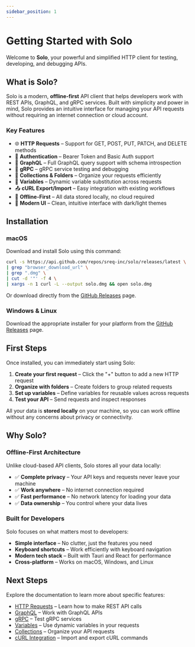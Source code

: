 ```yaml
---
sidebar_position: 1
---
```


# Getting Started with Solo

Welcome to **Solo**, your powerful and simplified HTTP client for testing, developing, and debugging APIs.

## What is Solo?

Solo is a modern, **offline-first** API client that helps developers work with REST APIs, GraphQL, and gRPC services. Built with simplicity and power in mind, Solo provides an intuitive interface for managing your API requests without requiring an internet connection or cloud account.

### Key Features

- 🌐 **HTTP Requests** – Support for GET, POST, PUT, PATCH, and DELETE methods
- 🔐 **Authentication** – Bearer Token and Basic Auth support
- 🔎 **GraphQL** – Full GraphQL query support with schema introspection
- 📡 **gRPC** – gRPC service testing and debugging
- 📁 **Collections & Folders** – Organize your requests efficiently
- 🧪 **Variables** – Dynamic variable substitution across requests
- 📤 **cURL Export/Import** – Easy integration with existing workflows
- 💾 **Offline-First** – All data stored locally, no cloud required
- 🎨 **Modern UI** – Clean, intuitive interface with dark/light themes

## Installation

### macOS

Download and install Solo using this command:

```bash
curl -s https://api.github.com/repos/sreq-inc/solo/releases/latest \
| grep "browser_download_url" \
| grep ".dmg" \
| cut -d '"' -f 4 \
| xargs -n 1 curl -L --output solo.dmg && open solo.dmg
```

Or download directly from the [GitHub Releases](https://github.com/igorvieira/Solo/releases/latest) page.

### Windows & Linux

Download the appropriate installer for your platform from the [GitHub Releases](https://github.com/igorvieira/Solo/releases/latest) page.

## First Steps

Once installed, you can immediately start using Solo:

1. **Create your first request** – Click the "+" button to add a new HTTP request
2. **Organize with folders** – Create folders to group related requests
3. **Set up variables** – Define variables for reusable values across requests
4. **Test your API** – Send requests and inspect responses

All your data is **stored locally** on your machine, so you can work offline without any concerns about privacy or connectivity.

## Why Solo?

### Offline-First Architecture

Unlike cloud-based API clients, Solo stores all your data locally:

- ✅ **Complete privacy** – Your API keys and requests never leave your machine
- ✅ **Work anywhere** – No internet connection required
- ✅ **Fast performance** – No network latency for loading your data
- ✅ **Data ownership** – You control where your data lives

### Built for Developers

Solo focuses on what matters most to developers:

- **Simple interface** – No clutter, just the features you need
- **Keyboard shortcuts** – Work efficiently with keyboard navigation
- **Modern tech stack** – Built with Tauri and React for performance
- **Cross-platform** – Works on macOS, Windows, and Linux

## Next Steps

Explore the documentation to learn more about specific features:

- [HTTP Requests](/docs/http-requests) – Learn how to make REST API calls
- [GraphQL](/docs/graphql) – Work with GraphQL APIs
- [gRPC](/docs/grpc) – Test gRPC services
- [Variables](/docs/variables) – Use dynamic variables in your requests
- [Collections](/docs/collections) – Organize your API requests
- [cURL Integration](/docs/curl) – Import and export cURL commands
